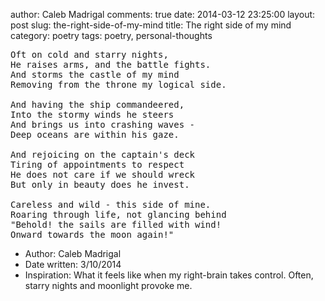 author: Caleb Madrigal
comments: true
date: 2014-03-12 23:25:00
layout: post
slug: the-right-side-of-my-mind
title: The right side of my mind
category: poetry
tags: poetry, personal-thoughts

<pre>
Oft on cold and starry nights,
He raises arms, and the battle fights.
And storms the castle of my mind
Removing from the throne my logical side.

And having the ship commandeered,
Into the stormy winds he steers
And brings us into crashing waves -
Deep oceans are within his gaze.

And rejoicing on the captain's deck
Tiring of appointments to respect
He does not care if we should wreck
But only in beauty does he invest.

Careless and wild - this side of mine.
Roaring through life, not glancing behind
"Behold! the sails are filled with wind!
Onward towards the moon again!"
</pre>

* Author: Caleb Madrigal
* Date written: 3/10/2014
* Inspiration: What it feels like when my right-brain takes control. Often, starry nights and moonlight provoke me.

